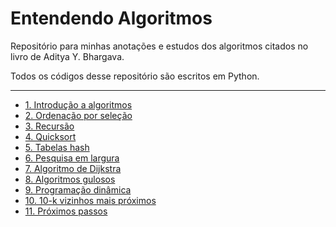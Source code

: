 # Entendendo Algoritmos
Repositório para minhas anotações e estudos dos algoritmos citados no livro de Aditya Y. Bhargava.

Todos os códigos desse repositório são escritos em Python.

---
* [1. Introdução a algoritmos](./cap01)
* [2. Ordenação por seleção](./cap02)
* [3. Recursão](./cap03)
* [4. Quicksort](./cap04)
* [5. Tabelas hash](./cap05)
* [6. Pesquisa em largura](./cap06)
* [7. Algoritmo de Dijkstra](./cap07)
* [8. Algoritmos gulosos](./cap08)
* [9. Programação dinâmica](./cap09)
* [10. 10-k vizinhos mais próximos](./cap10)
* [11. Próximos passos](./cap11)

